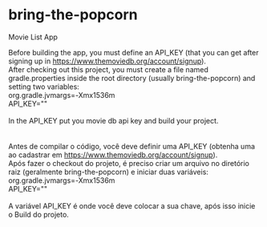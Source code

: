 # bring-the-popcorn
Movie List App

Before building the app, you must define an API_KEY (that you can get after signing up in https://www.themoviedb.org/account/signup).<br/>
After checking out this project, you must create a file named gradle.properties inside the root directory (usually bring-the-popcorn)
and setting two variables: <br/>
org.gradle.jvmargs=-Xmx1536m<br/>
API_KEY=""<br/>
<br/>
In the API_KEY put you movie db api key and build your project.<br/>
<br/>
<br/>
Antes de compilar o código, você deve definir uma API_KEY (obtenha uma ao cadastrar em https://www.themoviedb.org/account/signup).<br/>
Após fazer o checkout do projeto, é preciso criar um arquivo no diretório raiz (geralmente bring-the-popcorn) e iniciar duas variáveis: <br/>
org.gradle.jvmargs=-Xmx1536m <br/>
API_KEY="" <br/>
<br/>
A variável API_KEY é onde você deve colocar a sua chave, após isso inicie o Build do projeto. 

